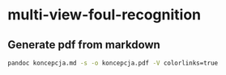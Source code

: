 # multi-view-foul-recognition


## Generate pdf from markdown
```bash
pandoc koncepcja.md -s -o koncepcja.pdf -V colorlinks=true
```